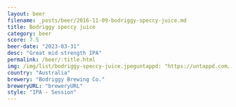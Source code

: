 ```yaml
---
layout: beer
filename: _posts/beer/2016-11-09-bodriggy-speccy-juice.md
title: Bodriggy speccy juice
category: beer
score: 7.5
beer-date: "2023-03-31"
desc: "Great mid strength IPA"
permalink: /beer/:title.html
img: /img/list/bodriggy-speccy-juice.jpeguntappd: "https://untappd.com/b/bodriggy-brewing-co--speccy-juice/2638737"
country: "Australia"
brewery: "Bodriggy Brewing Co."
breweryURL: "breweryURL"
style: "IPA - Session"
---
```

